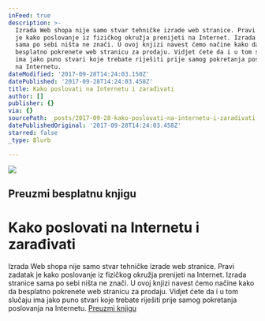 ```yaml
---
inFeed: true
description: >-
  Izrada Web shopa nije samo stvar tehničke izrade web stranice. Pravi zadatak
  je kako poslovanje iz fizičkog okružja prenijeti na Internet. Izrada stranice
  sama po sebi ništa ne znači. U ovoj knjizi navest ćemo načine kako da
  besplatno pokrenete web stranicu za prodaju. Vidjet ćete da i u tom slučaju
  ima jako puno stvari koje trebate riješiti prije samog pokretanja poslovanja
  na Internetu.
dateModified: '2017-09-28T14:24:03.150Z'
datePublished: '2017-09-28T14:24:03.458Z'
title: Kako poslovati na Internetu i zarađivati
author: []
publisher: {}
via: {}
sourcePath: _posts/2017-09-28-kako-poslovati-na-internetu-i-zaradivati.md
datePublishedOriginal: '2017-09-28T14:24:03.458Z'
starred: false
_type: Blurb

---
```

![](https://the-grid-user-content.s3-us-west-2.amazonaws.com/c66064fa-c9f9-4e54-8a9f-0c824f353cbb.png)

## Preuzmi besplatnu knjigu

# Kako poslovati na Internetu i zarađivati

Izrada Web shopa nije samo stvar tehničke izrade web stranice. Pravi zadatak je kako poslovanje iz fizičkog okružja prenijeti na Internet. Izrada stranice sama po sebi ništa ne znači. U ovoj knjizi navest ćemo načine kako da besplatno pokrenete web stranicu za prodaju. Vidjet ćete da i u tom slučaju ima jako puno stvari koje trebate riješiti prije samog pokretanja poslovanja na Internetu.
[Preuzmi knjigu][0]

[0]: http://www.subscribepage.com/s9w4o2